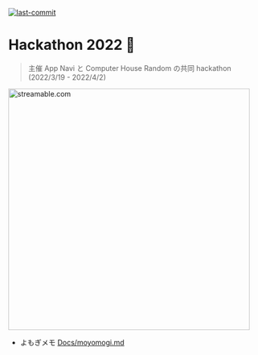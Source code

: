 [![last-commit](https://img.shields.io/github/last-commit/Nisk36/Hackathon)](https://github.com/Nisk36/Hackathon/commits/master)

# Hackathon 2022 🌸
> 主催 App Navi と Computer House Random の共同 hackathon (2022/3/19 - 2022/4/2)

<a href="https://streamable.com/e/czqpic">
  <img src="https://i.imgur.com/jacfkI6.png" title="streamable.com" width="480">
</a>

- よもぎメモ [Docs/moyomogi.md](https://github.com/Nisk36/Hackathon/blob/master/Docs/moyomogi.md)

